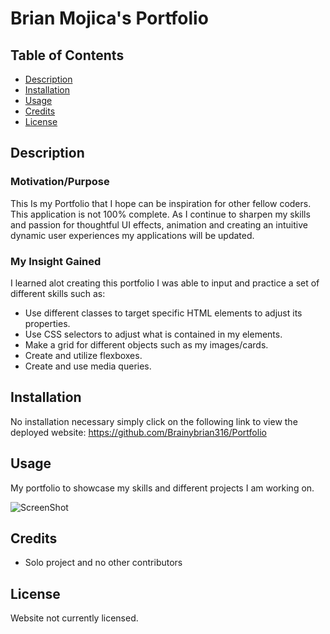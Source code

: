 # Brian Mojica's Portfolio

## Table of Contents
- [Description](#Description)
- [Installation](#Installation)
- [Usage](#Usage)
- [Credits](#Credits)
- [License](#License)

## Description

### Motivation/Purpose

This Is my Portfolio that I hope can be inspiration for other fellow coders. This application is not 100% complete. As I continue to sharpen my skills and passion for thoughtful UI effects, animation and creating an intuitive dynamic user experiences my applications will be updated. 

### My Insight  Gained

I learned alot creating this portfolio I was able to input and practice a set of different skills such as:
- Use different classes to target specific HTML elements to adjust its properties. 
- Use CSS selectors to adjust what is contained in my elements. 
- Make a grid for different objects such as my images/cards.
- Create and utilize flexboxes.
- Create and use media queries. 

## Installation
No installation necessary simply click on the following link to view the deployed website:
https://github.com/Brainybrian316/Portfolio

## Usage
My portfolio to showcase my skills and different projects I am working on.

![ScreenShot](/assets/images/Portfolio-page.png)


## Credits
- Solo project and no other contributors

## License

Website not currently licensed.


